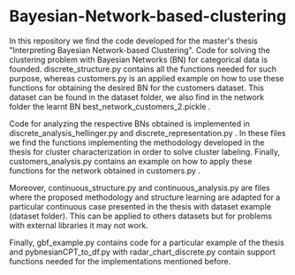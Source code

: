 # Bayesian-Network-based-clustering
In this repository we find the code developed for the master's thesis "Interpreting Bayesian Network-based Clustering".
Code for solving the clustering problem with Bayesian Networks (BN) for categorical data is founded. discrete_structure.py contains all the functions needed for such purpose, whereas customers.py is an applied example on how to use these functions for obtaining the desired BN for the customers dataset. This dataset can be found in the dataset folder, we also find in the network folder the learnt BN best_network_customers_2.pickle .

Code for analyzing the respective BNs obtained is implemented in discrete_analysis_hellinger.py and discrete_representation.py . In these files we find the functions implementing the methodology developed in the thesis for cluster characterization in order to solve cluster labeling. Finally, customers_analysis.py contains an example on how to apply these functions for the network obtained in customers.py .


Moreover, continuous_structure.py and continuous_analysis.py are files where the proposed methodology and structure learning are adapted for a particular continuous case presented in the thesis with dataset example (dataset folder). This can be applied to others datasets but for problems with external libraries it may not work. 


Finally, gbf_example.py contains code for a particular example of the thesis and pybnesianCPT_to_df.py with radar_chart_discrete.py contain support functions needed for the implementations mentioned before.
